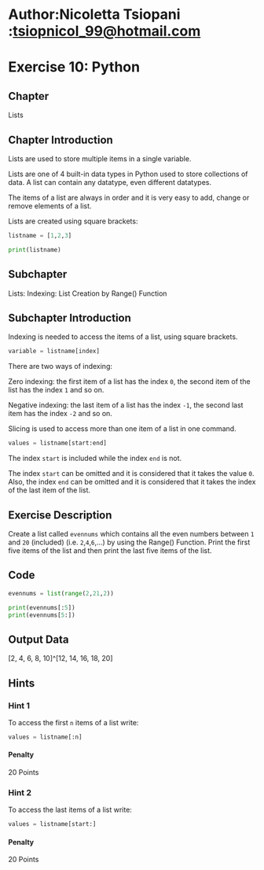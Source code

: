 # Author:Nicoletta Tsiopani :tsiopnicol_99@hotmail.com

# Exercise 10: Python

## Chapter
Lists

## Chapter Introduction
Lists are used to store multiple items in a single variable.

Lists are one of 4 built-in data types in Python used to store collections of data. A list can contain any datatype, even different datatypes.

The items of a list are always in order and it is very easy to add, change or remove elements of a list.

Lists are created using square brackets:

```python
listname = [1,2,3]

print(listname)
```

## Subchapter
Lists: Indexing: List Creation by Range() Function

## Subchapter Introduction
Indexing is needed to access the items of a list, using square brackets. 

```python
variable = listname[index]
```
There are two ways of indexing:

Zero indexing: the first item of a list has the index `0`, the second item of the list has the index `1` and so on.

Negative indexing: the last item of a list has the index `-1`, the second last item has the index `-2` and so on.

Slicing is used to access more than one item of a list in one command.

```python
values = listname[start:end]
```

The index `start` is included while the index `end` is not.

The index `start` can be omitted and it is considered that it takes the value `0`. Also, the index `end` can be omitted and it is considered that it takes the index of the last item of the list.

## Exercise Description
Create a list called `evennums` which contains all the even numbers between `1` and `20` (included) (i.e. `2`,`4`,`6`,...) by using the Range() Function. Print the first five items of the list and then print the last five items of the list.

## Code
```python
evennums = list(range(2,21,2))

print(evennums[:5])
print(evennums[5:])
```
## Output Data
[2, 4, 6, 8, 10]^[12, 14, 16, 18, 20]

## Hints

### Hint 1
To access the first `n` items of a list write:

```python
values = listname[:n]
```

#### Penalty
20 Points

### Hint 2
To access the last items of a list write:

```python
values = listname[start:]
```

#### Penalty
20 Points